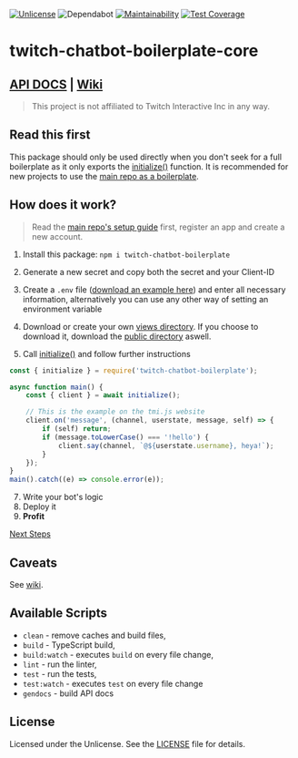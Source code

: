 [![Unlicense][license-badge]][license]
![Dependabot](https://flat.badgen.net/dependabot/FoseFx/twitch-chatbot-boilerplate-core?icon=dependabot)
[![Maintainability](https://api.codeclimate.com/v1/badges/8ee259e1ace1b4f7b5aa/maintainability)](https://codeclimate.com/github/FoseFx/twitch-chatbot-boilerplate-core/maintainability)
[![Test Coverage](https://api.codeclimate.com/v1/badges/8ee259e1ace1b4f7b5aa/test_coverage)](https://codeclimate.com/github/FoseFx/twitch-chatbot-boilerplate-core/test_coverage)

# twitch-chatbot-boilerplate-core
## [API DOCS][api-docs] | [Wiki][wiki]

> This project is not affiliated to Twitch Interactive Inc in any way.

## Read this first

This package should only be used directly when you don't seek for a full boilerplate as it only exports the [initialize()][initialize-api] function.
It is recommended for new projects to use the [main repo as a boilerplate][boilerplate].

## How does it work?

> Read the [main repo's setup guide][setup-full] first, register an app and create a new account.

1. Install this package: `npm i twitch-chatbot-boilerplate`

2. Generate a new secret and copy both the secret and your Client-ID
3. Create a `.env` file ([download an example here][env-example]) and enter all necessary information, alternatively you can use any other way of setting an environment variable
4. Download or create your own [views directory][views-dl]. If you choose to download it, download the [public directory][public-dl] aswell.

5. Call [initialize()][initialize-api] and follow further instructions

```JavaScript
const { initialize } = require('twitch-chatbot-boilerplate');

async function main() {
    const { client } = await initialize();

    // This is the example on the tmi.js website
    client.on('message', (channel, userstate, message, self) => {
        if (self) return;
        if (message.toLowerCase() === '!hello') {
            client.say(channel, `@${userstate.username}, heya!`);
        }
    });
}
main().catch((e) => console.error(e));
```

7. Write your bot's logic
8. Deploy it
9. **Profit**

[Next Steps][next-steps]

## Caveats
See [wiki][caveats].

## Available Scripts

- `clean` - remove caches and build files,
- `build` - TypeScript build,
- `build:watch` - executes `build` on every file change,
- `lint` - run the linter,
- `test` - run the tests,
- `test:watch` - executes `test` on every file change
- `gendocs` - build API docs

## License

Licensed under the Unlicense. See the [LICENSE](https://github.com/fosefx/twitch-chatbot-boilerplate-core/blob/master/LICENSE) file for details.

[wiki]: https://github.com/FoseFx/twitch-chatbot-boilerplate/wiki
[initialize-api]: https://fosefx.github.io/twitch-chatbot-boilerplate-core/docs/modules/_core_.html#initialize
[boilerplate]: https://github.com/FoseFx/twitch-chatbot-boilerplate/
[views-dl]: https://downgit.github.io/#/home?url=https://github.com/FoseFx/twitch-chatbot-boilerplate/tree/master/views
[public-dl]: https://downgit.github.io/#/home?url=https://github.com/FoseFx/twitch-chatbot-boilerplate/tree/master/public
[env-example]: https://raw.githubusercontent.com/FoseFx/twitch-chatbot-boilerplate/master/.env.example
[license-badge]: https://img.shields.io/badge/license-Unlicense-blue.svg
[license]: https://github.com/fosefx/twitch-chatbot-boilerplate-core/blob/master/LICENSE
[tmijsdocs]: https://github.com/tmijs/docs/tree/gh-pages/_posts/v1.4.2
[limits]: https://dev.twitch.tv/docs/irc/guide#command--message-limits
[verifydocs]: https://dev.twitch.tv/docs/irc/guide#known-and-verified-bots
[caveats]: https://github.com/FoseFx/twitch-chatbot-boilerplate/wiki/Caveats
[api-docs]: https://fosefx.github.io/twitch-chatbot-boilerplate-core/docs/index.html
[setup-full]: https://github.com/FoseFx/twitch-chatbot-boilerplate/wiki/Setup#setup-full
[next-steps]: https://github.com/FoseFx/twitch-chatbot-boilerplate/wiki/Setup#next-steps
